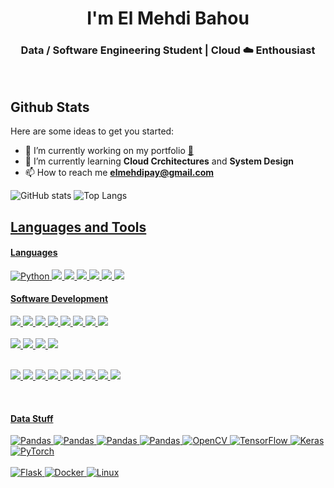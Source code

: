 <h1 align="center"> I'm El Mehdi Bahou </h1>

<h3 align="center">Data / Software Engineering Student | Cloud ☁️ Enthousiast </h3>

<br>
<h2 align="left">Github Stats</h2>

Here are some ideas to get you started:

- 🔭 I’m currently working on my portfolio <a href="#" target="_blank">👀</a>
- 🌱 I’m currently learning **Cloud Crchitectures** and **System Design**
- 📫 How to reach me **elmehdipay@gmail.com**

![GitHub stats](https://github-readme-stats-sigma-five.vercel.app/api/?username=mehdibahou&show_icons=true&title_color=fff&icon_color=54EC87&text_color=aaaaaa&bg_color=050505)
![Top Langs](https://github-readme-stats-sigma-five.vercel.app/api/top-langs/?username=mehdibahou&layout=compact&langs_count=8&title_color=fff&text_color=aaaaaa&bg_color=050505)

<p align="left">
   <a href="https://www.linkedin.com/in/el-mehdi-bahou-104217237/" target="_blank">
</p>

<h2 align="left">Languages and Tools</h2>
<p>
<h4>Languages</h4>

<img alt="Python" src="https://img.shields.io/badge/Python-000.svg?logo=python&style=for-the-badge"/> <img src="https://img.shields.io/badge/JS-000.svg?style=for-the-badge&logo=javascript"/> <img src="https://img.shields.io/badge/TS-000.svg?style=for-the-badge&logo=typescript"/> <img src="https://img.shields.io/badge/java-000.svg?style=for-the-badge&logo=java&logoColor=ed8b00"/> <img src="https://img.shields.io/badge/html5-000.svg?style=for-the-badge&logo=html5&logoColor=white"/> <img src="https://img.shields.io/badge/css-000?style=for-the-badge&logo=java&logoColor=ed8b00"/>
<img src="https://img.shields.io/badge/sql-000?style=for-the-badge&logo=java&logoColor=ed8b00"/>

<h4>Software Development </h4>
<img src="https://img.shields.io/badge/bootstrap-000.svg?style=for-the-badge&logo=bootstrap&logoColor=white"/> <img src="https://img.shields.io/badge/react_native-000.svg?style=for-the-badge&logo=react&logoColor=%2361DAFB"/> <img src="https://img.shields.io/badge/React-000.svg?style=for-the-badge&logo=react"/> <img src="https://img.shields.io/badge/Next-black?style=for-the-badge&logo=next.js&logoColor=white"/> <img src="https://img.shields.io/badge/Tailwind_CSS-000.svg?style=for-the-badge&logo=tailwind-css"/> <img src="https://img.shields.io/badge/figma-000.svg?style=for-the-badge&logo=figma"/> <img src="https://img.shields.io/badge/Adobe%20AI-000.svg?style=for-the-badge&logo=adobe%20illustrator"/> <img src="https://img.shields.io/badge/cassandra-%231287B1.svg?style=for-the-badge&logo=apache-cassandra&logoColor=white"/> 
<br></br>
<img src="https://img.shields.io/badge/Node.js-000.svg?style=for-the-badge&logo=node.js"/> <img src="https://img.shields.io/badge/Django-000.svg?style=for-the-badge&logo=django&logoColor=29a071"/> <img src="https://img.shields.io/badge/MySQL-000.svg?style=for-the-badge&logo=mysql"/> <img src="https://img.shields.io/badge/MongoDB-000.svg?style=for-the-badge&logo=mongodb"/>  
<br></br>

<img src="https://img.shields.io/badge/vercel-000.svg?style=for-the-badge&logo=vercel&logoColor=white"/> <img src="https://img.shields.io/badge/WordPress-000.svg?style=for-the-badge&logo=WordPress"/> <img src="https://img.shields.io/badge/Google_Cloud-000?style=for-the-badge&logo=google-cloud"/>
<img src="https://img.shields.io/badge/Google_Cloud-000?style=for-the-badge&logo=google-cloud"/> <img src="https://img.shields.io/badge/AWS-000.svg?style=for-the-badge&logo=amazon-aws&logoColor=white"/> <img src="https://img.shields.io/badge/Digital_Ocean-000?style=for-the-badge&logo=DigitalOcean"/> <img src="https://img.shields.io/badge/Netlify-000?style=for-the-badge&logo=netlify&logoColor=23bdae"/> <img src="https://img.shields.io/badge/Heroku-000?style=for-the-badge&logo=heroku&logoColor=625d9d"/> <img src="https://img.shields.io/badge/nginx-000.svg?style=for-the-badge&logo=nginx&logoColor=009639"/>

<br>

<h4>Data Stuff</h4>
<img src="https://img.shields.io/badge/Apache%20Spark-000?style=flat-square&logo=apachespark&logoColor=black" alt="Pandas"> <img src="https://img.shields.io/badge/Apache%20Kafka-000?style=for-the-badge&logo=apachekafka" alt="Pandas"> <img src="https://img.shields.io/badge/Apache%20Hadoop-000?style=for-the-badge&logo=apachehadoop&logoColor=black" alt="Pandas"> <img src="https://img.shields.io/badge/pandas-000.svg?style=for-the-badge&amp;logo=pandas&logoColor=150455" alt="Pandas"> <img src="https://img.shields.io/badge/opencv-000.svg?style=for-the-badge&logo=opencv" alt="OpenCV"> <img src="https://img.shields.io/badge/-TensorFlow-000.svg?&amp;logo=TensorFlow&amp;style=for-the-badge" alt="TensorFlow"> <img src="https://img.shields.io/badge/Keras-000.svg?style=for-the-badge&amp;logo=Keras&amp;logoColor=red" alt="Keras"> <img src="https://img.shields.io/badge/PyTorch-000.svg?style=for-the-badge&logo=PyTorch" alt="PyTorch">
<br></br>

<img src="https://img.shields.io/badge/flask-000.svg?style=for-the-badge&amp;logo=flask" alt="Flask">
<img src="https://img.shields.io/badge/-Docker-000.svg?&amp;logo=Docker&amp;style=for-the-badge" alt="Docker">
<img src="https://img.shields.io/badge/-Linux-000.svg?&amp;logo=Linux&amp;style=for-the-badge" alt="Linux">

<br />
